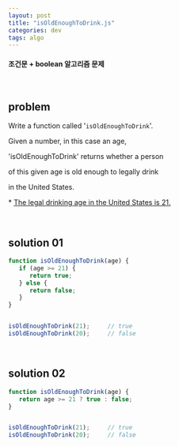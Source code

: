 ```yaml
---
layout: post
title: "isOldEnoughToDrink.js"
categories: dev
tags: algo
---
```


#### 조건문 + boolean 알고리즘 문제

<br>

## problem

Write a function called '`isOldEnoughToDrink`'.

Given a number, in this case an age,

'isOldEnoughToDrink' returns whether a person

of this given age is old enough to legally drink

in the United States.

\* <u>The legal drinking age in the United States is 21.</u>

<br>

## solution 01

```javascript
function isOldEnoughToDrink(age) {
   if (age >= 21) {
      return true;
   } else {
      return false;
   }
}


isOldEnoughToDrink(21);		// true
isOldEnoughToDrink(20);		// false
```

<br>

## solution 02

```javascript
function isOldEnoughToDrink(age) {
   return age >= 21 ? true : false;
}


isOldEnoughToDrink(21);		// true
isOldEnoughToDrink(20);		// false
```



